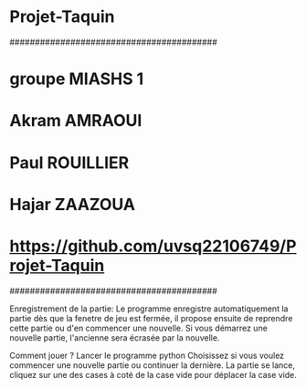 # Projet-Taquin


#########################################
# groupe MIASHS 1
# Akram AMRAOUI
# Paul ROUILLIER
# Hajar ZAAZOUA
# https://github.com/uvsq22106749/Projet-Taquin
#########################################


Enregistrement de la partie:
Le programme enregistre automatiquement la partie dès que la fenetre de jeu est fermée, il propose ensuite de reprendre cette partie ou d'en commencer une nouvelle.
Si vous démarrez une nouvelle partie, l'ancienne sera écrasée par la nouvelle.

Comment jouer ?
Lancer le programme python
Choisissez si vous voulez commencer une nouvelle partie ou continuer la dernière.
La partie se lance, cliquez sur une des cases à coté de la case vide pour déplacer la case vide.
